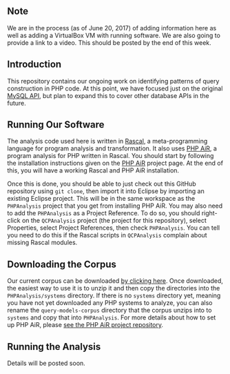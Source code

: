Note
----

We are in the process (as of June 20, 2017) of adding information here as well as
adding a VirtualBox VM with running software. We are also going to provide a link
to a video. This should be posted by the end of this week.

Introduction
------------

This repository contains our ongoing work on identifying patterns of query
construction in PHP code. At this point, we have focused just on the original
[MySQL API][mysql-api], but plan to expand this to cover other database
APIs in the future.

Running Our Software
--------------------

The analysis code used here is written in [Rascal][rascal], a meta-programming
language for program analysis and transformation. It also uses [PHP AiR][PAiR],
a program analysis for PHP written in Rascal. You should start by following the
installation instructions given on the [PHP AiR][PAiR] project page. At the
end of this, you will have a working Rascal and PHP AiR installation.

[rascal]: http://www.rascal-mpl.org
[mysql-api]: http://php.net/manual/en/book.mysql.php
[PAiR]: https://github.com/cwi-swat/php-analysis

Once this is done, you should be able to just check out this GitHub repository
using `git clone`, then import it into Eclipse by importing an existing
Eclipse project. This will be in the same workspace as the `PHPAnalysis`
project that you get from installing PHP AiR. You may also need to add the
`PHPAnalysis` as a Project Reference. To do so, you should right-click on the
`QCPAnalysis` project (the project for this repository), select Properties,
select Project References, then check `PHPAnalysis`. You can tell you need to
do this if the Rascal scripts in `QCPAnalysis` complain about missing Rascal
modules.

Downloading the Corpus
----------------------

Our current corpus can be downloaded [by clicking here][corpus]. Once downloaded,
the easiest way to use it is to unzip it and then copy the directories into the
`PHPAnalysis/systems` directory. If there is no `systems` directory yet, meaning
you have not yet downloaded any PHP systems to analyze, you can also rename the `query-models-corpus`
directory that the corpus unzips into to `systems` and copy that into `PHPAnalysis`.
For more details about how to set up PHP AiR, please [see the PHP AiR project repository][PAiR].

[corpus]: https://drive.google.com/open?id=0BzLdPikm-ppZb3d3eDNQN3ZTblU

Running the Analysis
--------------------

Details will be posted soon.